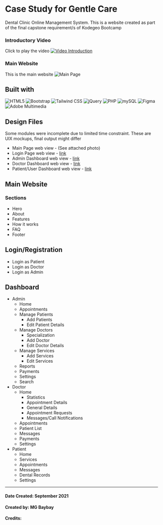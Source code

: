 # Case Study for Gentle Care
Dental Clinic Online Management System. This is a website created as part of the final capstone requirement/s of Kodegeo Bootcamp 

### Introductory Video
Click to play the video
[![Video Introduction](https://github.com/mgbaybay/gentle_care/blob/main/Video%20Thumbnail.jpg)](https://www.youtube.com/watch?v=jL5B8S_N3bg)

### Main Website
This is the main website
![Main Page](https://github.com/mgbaybay/gentle_care/blob/main/Main%20Page.png)

## Built with
![HTML5](https://img.shields.io/badge/HTML5-E34F26?style=for-the-badge&logo=html5&logoColor=white)
![Bootstrap](https://img.shields.io/badge/Bootstrap-563D7C?style=for-the-badge&logo=bootstrap&logoColor=white)
![Tailwind CSS](https://img.shields.io/badge/Tailwind_CSS-38B2AC?style=for-the-badge&logo=tailwind-css&logoColor=white)
![jQuery](https://img.shields.io/badge/jQuery-0769AD?style=for-the-badge&logo=jquery&logoColor=white)
![PHP](https://img.shields.io/badge/PHP-777BB4?style=for-the-badge&logo=php&logoColor=white)
![mySQL](https://img.shields.io/badge/MySQL-00000F?style=for-the-badge&logo=mysql&logoColor=white) 
![Figma](https://img.shields.io/badge/Figma-F24E1E?style=for-the-badge&logo=figma&logoColor=white)
![Adobe Multimedia](https://img.shields.io/badge/Adobe%20Creative%20Cloud-DA1F26?style=for-the-badge&logo=Adobe%20Creative%20Cloud&logoColor=white)

## Design Files
Some modules were incomplete due to limited time constraint. These are UIX mockups, final output might differ
- Main Page web view - (See attached photo)
- Login Page web view - [link](https://www.figma.com/proto/WtZo94pGWrZeDMthuSPDVs/Project-Proposal?page-id=196%3A190&node-id=196%3A191&viewport=241%2C48%2C1&scaling=contain)
- Admin Dashboard web view - [link](https://www.figma.com/proto/WtZo94pGWrZeDMthuSPDVs/Project-Proposal?page-id=23%3A441&node-id=73%3A185&viewport=241%2C48%2C0.72&scaling=min-zoom)
- Doctor Dashboard web view - [link](https://www.figma.com/proto/WtZo94pGWrZeDMthuSPDVs/Project-Proposal?page-id=78%3A371&node-id=192%3A202&viewport=241%2C48%2C0.75&scaling=contain&starting-point-node-id=192%3A202)
- Patient/User Dashboard web view - [link](https://www.figma.com/proto/WtZo94pGWrZeDMthuSPDVs/Project-Proposal?page-id=23%3A440&node-id=89%3A171&viewport=241%2C48%2C0.67&scaling=min-zoom&starting-point-node-id=89%3A171)

## Main Website
### Sections
* Hero 
* About
* Features
* How it works
* FAQ 
* Footer

## Login/Registration 
* Login as Patient
* Login as Doctor
* Login as Admin

## Dashboard
* Admin
  * Home
  * Appointments
  * Manage Patients
    * Add Patients
    * Edit Patient Details
  * Manage Doctors
    * Specialization
    * Add Doctor
    * Edit Doctor Details
  * Manage Services
    * Add Services
    * Edit Services
  * Reports
  * Payments
  * Settings
  * Search
* Doctor
  * Home 
    * Statistics
    * Appointment Details
    * General Details
    * Appointment Requests
    * Messages/Call Notifications
  * Appointments
  * Patient List
  * Messages
  * Payments
  * Settings
* Patient
  * Home
  * Services
  * Appointments
  * Messages
  * Dental Records
  * Settings
  
----------------------------------
#### Date Created: September 2021
#### Created by: MG Baybay
#### Credits:
